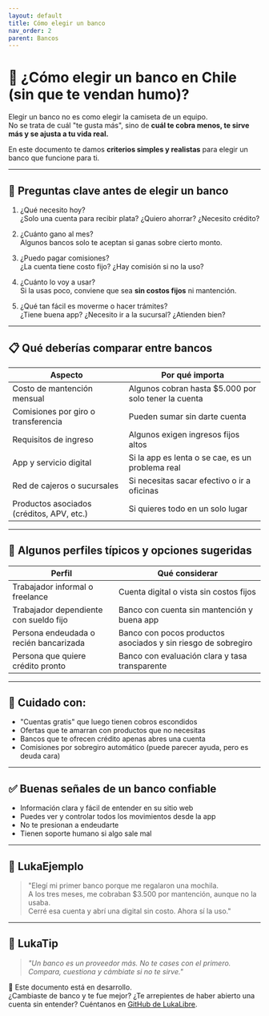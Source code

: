 ```yaml
---
layout: default
title: Cómo elegir un banco
nav_order: 2
parent: Bancos
---
```


# 🏦 ¿Cómo elegir un banco en Chile (sin que te vendan humo)?

Elegir un banco no es como elegir la camiseta de un equipo.  
No se trata de cuál "te gusta más", sino de **cuál te cobra menos, te sirve más y se ajusta a tu vida real.**

En este documento te damos **criterios simples y realistas** para elegir un banco que funcione para ti.

---

## 🧠 Preguntas clave antes de elegir un banco

1. ¿Qué necesito hoy?  
   ¿Solo una cuenta para recibir plata? ¿Quiero ahorrar? ¿Necesito crédito?

2. ¿Cuánto gano al mes?  
   Algunos bancos solo te aceptan si ganas sobre cierto monto.

3. ¿Puedo pagar comisiones?  
   ¿La cuenta tiene costo fijo? ¿Hay comisión si no la uso?

4. ¿Cuánto lo voy a usar?  
   Si la usas poco, conviene que sea **sin costos fijos** ni mantención.

5. ¿Qué tan fácil es moverme o hacer trámites?  
   ¿Tiene buena app? ¿Necesito ir a la sucursal? ¿Atienden bien?

---

## 📋 Qué deberías comparar entre bancos

| Aspecto                          | Por qué importa                                      |
|----------------------------------|------------------------------------------------------|
| Costo de mantención mensual      | Algunos cobran hasta $5.000 por solo tener la cuenta |
| Comisiones por giro o transferencia | Pueden sumar sin darte cuenta                     |
| Requisitos de ingreso            | Algunos exigen ingresos fijos altos                 |
| App y servicio digital           | Si la app es lenta o se cae, es un problema real     |
| Red de cajeros o sucursales      | Si necesitas sacar efectivo o ir a oficinas          |
| Productos asociados (créditos, APV, etc.) | Si quieres todo en un solo lugar           |

---

## 🏦 Algunos perfiles típicos y opciones sugeridas

| Perfil                              | Qué considerar                                    |
|-------------------------------------|--------------------------------------------------|
| Trabajador informal o freelance     | Cuenta digital o vista sin costos fijos          |
| Trabajador dependiente con sueldo fijo | Banco con cuenta sin mantención y buena app  |
| Persona endeudada o recién bancarizada | Banco con pocos productos asociados y sin riesgo de sobregiro |
| Persona que quiere crédito pronto   | Banco con evaluación clara y tasa transparente   |

---

## 🚨 Cuidado con:

- "Cuentas gratis" que luego tienen cobros escondidos
- Ofertas que te amarran con productos que no necesitas
- Bancos que te ofrecen crédito apenas abres una cuenta
- Comisiones por sobregiro automático (puede parecer ayuda, pero es deuda cara)

---

## ✅ Buenas señales de un banco confiable

- Información clara y fácil de entender en su sitio web
- Puedes ver y controlar todos los movimientos desde la app
- No te presionan a endeudarte
- Tienen soporte humano si algo sale mal

---

## 💬 LukaEjemplo

> "Elegí mi primer banco porque me regalaron una mochila.  
> A los tres meses, me cobraban $3.500 por mantención, aunque no la usaba.  
> Cerré esa cuenta y abrí una digital sin costo. Ahora sí la uso."

---

## 🧠 LukaTip

> *"Un banco es un proveedor más. No te cases con el primero. Compara, cuestiona y cámbiate si no te sirve."*

📌 Este documento está en desarrollo.  
¿Cambiaste de banco y te fue mejor? ¿Te arrepientes de haber abierto una cuenta sin entender? Cuéntanos en [GitHub de LukaLibre](https://github.com/raestrada/lukalibre).
